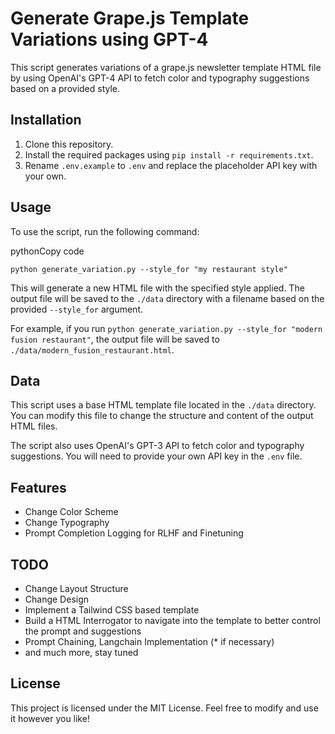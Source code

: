 Generate Grape.js Template Variations using GPT-4
==================

This script generates variations of a grape.js newsletter template HTML file by using OpenAI's GPT-4 API to fetch color and typography suggestions based on a provided style.

Installation
------------

1.  Clone this repository.
2.  Install the required packages using `pip install -r requirements.txt`.
3.  Rename `.env.example` to `.env` and replace the placeholder API key with your own.

Usage
-----

To use the script, run the following command:

pythonCopy code

`python generate_variation.py --style_for "my restaurant style"`

This will generate a new HTML file with the specified style applied. The output file will be saved to the `./data` directory with a filename based on the provided `--style_for` argument.

For example, if you run `python generate_variation.py --style_for "modern fusion restaurant"`, the output file will be saved to `./data/modern_fusion_restaurant.html`.

Data
----

This script uses a base HTML template file located in the `./data` directory. You can modify this file to change the structure and content of the output HTML files.

The script also uses OpenAI's GPT-3 API to fetch color and typography suggestions. You will need to provide your own API key in the `.env` file.

Features
--------

- Change Color Scheme
- Change Typography
- Prompt Completion Logging for RLHF and Finetuning

TODO
----

- Change Layout Structure
- Change Design
- Implement a Tailwind CSS based template
- Build a HTML Interrogator to navigate into the template to better control the prompt and suggestions
- Prompt Chaining, Langchain Implementation (* if necessary)
- and much more, stay tuned

License
-------

This project is licensed under the MIT License. Feel free to modify and use it however you like!